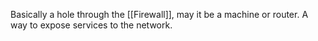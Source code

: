 Basically a hole through the [[Firewall]], may it be a machine or router. A way to expose services to the network.